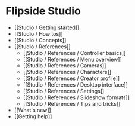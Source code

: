 # Flipside Studio

* [[Studio / Getting started]]
* [[Studio / How tos]]
* [[Studio / Concepts]]
* [[Studio / References]]
  * [[Studio / References / Controller basics]]
  * [[Studio / References / Menu overview]]
  * [[Studio / References / Cameras]]
  * [[Studio / References / Characters]]
  * [[Studio / References / Creator profile]]
  * [[Studio / References / Desktop interface]]
  <!-- * [[Studio / References / Exports]] -->
  * [[Studio / References / Settings]]
  * [[Studio / References / Slideshow formats]]
  * [[Studio / References / Tips and tricks]]
* [[What's new]]
* [[Getting help]]
